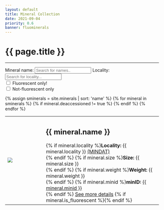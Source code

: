 ```yaml
---
layout: default
title: Mineral Collection
date: 2021-09-04
priority: 0.6
banner: fluominerals
---
```


{{ page.title }}
=====
---

<label for='FS_name'>Mineral name:</label>
<input type='text' class='FS_input' id='FS_name' onkeyup='FS_filter()' placeholder='Search for names..' title='Type in a name'>
<label for='FS_loco'>Locality:</label>
<input type='text' class='FS_input' id='FS_loco' onkeyup='FS_filter()' placeholder='Search for locality...' title='Type in a locality'>
<br>
<input type="checkbox" id="FS_fluo" name="FS_fluo" value="fluo" onclick='FS_filter()'>
<label for="FS_fluo">Fluorescent only!</label><br>
<input type="checkbox" id="FS_nonf" name="FS_nonf" value="nonf" onclick='FS_filter()'>
<label for="FS_nonf">Not-fluorescent only</label><br>

<table id="min_collection_table">
{% assign sminerals = site.minerals | sort: 'name' %}
{% for mineral in sminerals %}
{% if mineral.deaccessioned != true %}
<tr>
<td width="25%">
<img src="/img/minerals/{{ mineral.figure }}">
</td>
<td width="75%">
<h2><span class='min_collection_name'>{{ mineral.name }}</span></h2>
{% if mineral.locality %}<b>Locality:</b> <span class='min_collection_locality'>{{ mineral.locality }}</span> <a href="https://www.mindat.org/loc-{{ mineral.locid}}.html" target="_blank">(MINDAT)</a><br>{% endif %}
{% if mineral.size %}<b>Size:</b> {{ mineral.size }}<br>{% endif %}
{% if mineral.weight %}<b>Weight:</b> {{ mineral.weight }}<br>  {% endif %}
{% if mineral.minid %}<b>minID:</b> <a href="https://www.mindat.org/{{ mineral.minid }}" target="_blank">{{ mineral.minid }}</a><br>{% endif %}
<a href="{{ mineral.url }}">See more details</a>
{% if mineral.is_fluorescent %}<span class='min_collection_fluorescent' style='display:none'>fluorescent!</span>{% endif %}
</td>
</tr>
{% endif %}
{% endfor %}
</table>

<br>

<script>
function FS_filter() {
  var table, tr, i;
  var filter_name, td_name, txt_name;
  var filter_loco, td_loco, txt_loco;
  var filter_fluo, td_fluo;
  var filter_nonf;
  var test;
  filter_name = document.getElementById("FS_name").value.toUpperCase();
  filter_loco = document.getElementById("FS_loco").value.toUpperCase();
  filter_fluo = document.getElementById("FS_fluo").checked;
  filter_nonf = document.getElementById("FS_nonf").checked;
  table = document.getElementById("min_collection_table");
  tr = table.getElementsByTagName("tr");
  for (i=0; i<tr.length; i++) {
    td_name = tr[i].getElementsByClassName("min_collection_name")[0];
    txt_name = td_name.textContent || td_name.innerText;
    td_loco = tr[i].getElementsByClassName("min_collection_locality")[0];
    td_fluo = tr[i].getElementsByClassName("min_collection_fluorescent")[0];
    if (td_loco) {
      txt_loco = td_loco.textContent || td_loco.innerText;
    } else {
      txt_loco = "";
    }
    test = true;
    if (filter_name) test = test && txt_name.toUpperCase().indexOf(filter_name)>-1;
    if (filter_loco) test = test && txt_loco.toUpperCase().indexOf(filter_loco) > -1;
    if (filter_fluo) test = test && td_fluo;
    if (filter_nonf) test = test && !td_fluo;
    if (test) {
      tr[i].style.display = "";
    } else {
      tr[i].style.display = "none";
    }
  }
}

</script>


